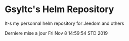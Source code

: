 # Gsyltc's Helm Repository

It-s my personnal helm repository for Jeedom and others

Derniere mise a jour Fri Nov  8 14:59:54 STD 2019
